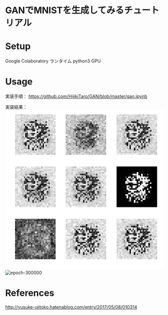 # GANでMNISTを生成してみるチュートリアル

# Setup
Google Colaboratory
ランタイム python3 GPU

# Usage
実装手順：
https://github.com/HijikiTaro/GAN/blob/master/gan.ipynb

実装結果：
![epoch-0](https://github.com/HijikiTaro/GAN/blob/master/epoch0.png "epoch0")
![epoch-300000](https://github.com/HijikiTaro/GAN/blob/master/epoch3000000.png "epoch3000000")

# References
http://yusuke-ujitoko.hatenablog.com/entry/2017/05/08/010314
